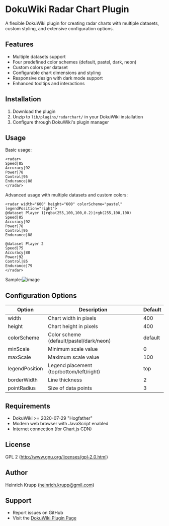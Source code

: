 # DokuWiki Radar Chart Plugin

A flexible DokuWiki plugin for creating radar charts with multiple datasets, custom styling, and extensive configuration options.

## Features

- Multiple datasets support
- Four predefined color schemes (default, pastel, dark, neon)
- Custom colors per dataset
- Configurable chart dimensions and styling
- Responsive design with dark mode support
- Enhanced tooltips and interactions

## Installation

1. Download the plugin
2. Unzip to `lib/plugins/radarchart/` in your DokuWiki installation
3. Configure through DokuWiki's plugin manager

## Usage

Basic usage:
```
<radar>
Speed|85
Accuracy|92
Power|78
Control|95
Endurance|88
</radar>
```

Advanced usage with multiple datasets and custom colors:
```
<radar width="600" height="600" colorScheme="pastel" legendPosition="right">
@dataset Player 1|rgba(255,100,100,0.2)|rgb(255,100,100)
Speed|85
Accuracy|92
Power|78
Control|95
Endurance|88

@dataset Player 2
Speed|75
Accuracy|88
Power|92
Control|85
Endurance|79
</radar>
```
Sample:![image](https://github.com/user-attachments/assets/019769c6-310a-4cd3-9886-e2adc1f78ed2)

## Configuration Options

| Option | Description | Default |
|--------|-------------|---------|
| width | Chart width in pixels | 400 |
| height | Chart height in pixels | 400 |
| colorScheme | Color scheme (default/pastel/dark/neon) | default |
| minScale | Minimum scale value | 0 |
| maxScale | Maximum scale value | 100 |
| legendPosition | Legend placement (top/bottom/left/right) | top |
| borderWidth | Line thickness | 2 |
| pointRadius | Size of data points | 3 |

## Requirements

- DokuWiki >= 2020-07-29 "Hogfather"
- Modern web browser with JavaScript enabled
- Internet connection (for Chart.js CDN)

## License

GPL 2 (http://www.gnu.org/licenses/gpl-2.0.html)

## Author

Heinrich Krupp (heinrich.krupp@gmil.com)

## Support

- Report issues on GitHub
- Visit the [DokuWiki Plugin Page](https://www.dokuwiki.org/plugin:radarchart)
